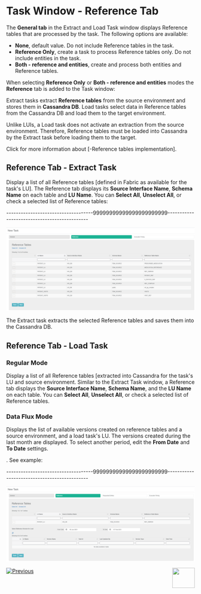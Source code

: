 # Task Window - Reference Tab

The **General tab** in the Extract and Load Task window displays Reference tables that are processed by the task. The following options are available:

- **None**, default value. Do not include Reference tables in the task.
- **Reference Only**, create a task to process Reference tables only. Do not include entities in the task.
- **Both - reference and entities**, create and process both entities and Reference tables.

When selecting **Reference Only** or **Both - reference and entities** modes the **Reference** tab is added to the Task window:   

Extract tasks extract **Reference tables** from the source environment and stores them in **Cassandra DB**.  Load tasks select data in Reference tables from the Cassandra DB and load them to the target environment.

Unlike LUIs, a Load task does not activate an extraction from the source environment. Therefore, Reference tables must be loaded into Cassandra by the Extract task before loading them to the target.

Click for more information about [-Reference tables implementation].

## Reference Tab - Extract Task

Display a list of all Reference tables [defined in Fabric as available for the task's LU]. The Reference tab displays its **Source Interface Name**, **Schema Name** on each table and **LU Name**. You can **Select All**, **Unselect All**, or check a selected list of Reference tables:

------------------------------------99999999999999999999999---------------------------------------------

![reference](images/task_reference_tab.png)

The Extract task extracts the selected Reference tables and saves them into the Cassandra DB. 



## Reference Tab - Load Task

### Regular Mode

Display a list of all Reference tables [extracted into Cassandra for the task's LU and source environment. Similar to the Extract Task window, a Reference tab displays the **Source Interface Name**, **Schema Name**, and the **LU Name** on each table. You can **Select All**, **Unselect All**, or check a selected list of Reference tables.

### Data Flux Mode

Displays the list of available versions created on reference tables and a source environment, and a load task's LU. The versions created during the last month are displayed. To select another period, edit the **From Date** and **To Date** settings.

. See example:

------------------------------------99999999999999999999999---------------------------------------------

![reference](images/task_reference_tab_dataflux.png)





 [![Previous](/articles/images/Previous.png)](22_task_execution_timing_tab.md)[<img align="right" width="60" height="54" src="/articles/images/Next.png">](24_task_reference_tab.md)


